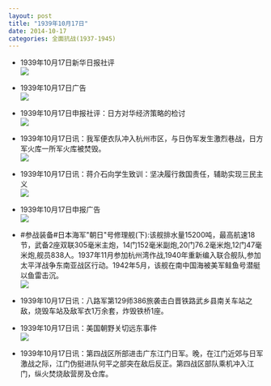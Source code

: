 ```yaml
---
layout: post
title: "1939年10月17日"
date: 2014-10-17
categories: 全面抗战(1937-1945)
---
```


<meta name="referrer" content="no-referrer" />

- 1939年10月17日新华日报社评 <br/><img src="https://ww2.sinaimg.cn/large/aca367d8jw1elei4lkbvwj21240hgtfm.jpg" />

- 1939年10月17日广告 <br/><img src="https://ww4.sinaimg.cn/large/aca367d8jw1elegehmd2ej20xf0gnn41.jpg" />

- 1939年10月17日申报社评：日方对华经济策略的检讨 <br/><img src="https://ww3.sinaimg.cn/large/aca367d8jw1eleenuc3sij20qc0xxnhx.jpg" />

- 1939年10月17日讯：我军便衣队冲入杭州市区，与日伪军发生激烈巷战，日方军火库一所军火库被焚毁。 <br/><img src="https://ww1.sinaimg.cn/large/aca367d8jw1ele5zor2mkj209n061dgh.jpg" />

- 1939年10月17日讯：蒋介石向学生致训：坚决履行救国责任，辅助实现三民主义 <br/><img src="https://ww2.sinaimg.cn/large/aca367d8jw1ele0sat0m1j207l0mzgpc.jpg" />

- 1939年10月17日申报广告 <br/><img src="https://ww2.sinaimg.cn/large/aca367d8jw1eldz29yoogj20p00gojw1.jpg" />

- #参战装备#日本海军"朝日"号修理舰(下):该舰排水量15200吨，最高航速18节，武备2座双联305毫米主炮，14门152毫米副炮,20门76.2毫米炮,12门47毫米炮,舰员838人。1937年11月参加杭州湾作战,1940年重新编入联合舰队,参加太平洋战争东南亚战区行动。1942年5月，该舰在南中国海被美军鲑鱼号潜艇以鱼雷击沉。 <br/><img src="https://ww3.sinaimg.cn/large/aca367d8jw1eldxboata5j218g2ee4qp.jpg" />

- 1939年10月17日讯：八路军第129师386旅袭击白晋铁路武乡县南关车站之敌，烧毁车站及敌军衣1万余套，炸毁铁桥1座。 

- 1939年10月17日讯：美国朝野关切远东事件 <br/><img src="https://ww2.sinaimg.cn/large/aca367d8jw1eldtvii1ybj20m50t8dvs.jpg" />

- 1939年10月17日讯：第四战区所部进击广东江门日军。晚，在江门近郊与日军激战之际，江门伪挺进队何平之部突在敌后反正。第四战区部队乘机冲入江门，纵火焚烧敌营房及仓库。 

